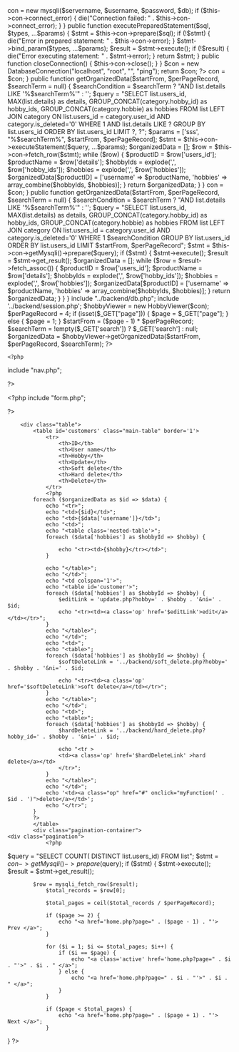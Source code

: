 <?php

class DatabaseConnection {
    private $servername;
    private $username;
    private $password;
    private $db;
    private $con;

    public function __construct($servername, $username, $password, $db) {
        $this->con = new mysqli($servername, $username, $password, $db);

        if ($this->con->connect_error) {
            die("Connection failed: " . $this->con->connect_error);
        }
    }


    public function executePreparedStatement($sql, $types, ...$params) {
        $stmt = $this->con->prepare($sql);

        if (!$stmt) {
            die("Error in prepared statement: " . $this->con->error);
        }
     
        $stmt->bind_param($types, ...$params);

        $result = $stmt->execute();

        if (!$result) {
            die("Error executing statement: " . $stmt->error);
        }

        return $stmt;
    }
    
    public function closeConnection() {
        
        $this->con->close();
    }
}

$con = new DatabaseConnection("localhost", "root", "", "ping");
return $con;

?>

<?php


class HobbyViewer
{
    private $con;

    public function __construct($con)
    {
        $this->con = $con;
    }

    public function getOrganizedData($startFrom, $perPageRecord, $searchTerm = null)
    {
        $searchCondition = $searchTerm ? "AND list.details LIKE '%$searchTerm%'" : '';

        $query = "SELECT list.users_id,
        MAX(list.details) as details, 
        GROUP_CONCAT(category.hobby_id) as hobby_ids, 
        GROUP_CONCAT(category.hobbie) as hobbies
        FROM list
        LEFT JOIN category ON list.users_id = category.user_id AND category.is_deleted='0'
        WHERE 1 AND list.details LIKE ?
        GROUP BY list.users_id
        ORDER BY list.users_id
        LIMIT ?, ?";

$params = ['sss', "%$searchTerm%", $startFrom, $perPageRecord];
$stmt = $this->con->executeStatement($query, ...$params);
      
        $organizedData = [];
         
        $row =  $this->con->fetch_row($stmt);

        while ($row) {
            $productID = $row['users_id'];
            $productName = $row['details'];
            $hobbyIds = explode(',', $row['hobby_ids']);
            $hobbies = explode(',', $row['hobbies']);

            $organizedData[$productID] = ['username' => $productName, 'hobbies' => array_combine($hobbyIds, $hobbies)];
        }

        return $organizedData;
    }
    
}

<?php

class HobbyViewer
{
    private $con;

    public function __construct($con)
    {
        $this->con = $con;
    }

    public function getOrganizedData($startFrom, $perPageRecord, $searchTerm = null)
    {
        $searchCondition = $searchTerm ? "AND list.details LIKE '%$searchTerm%'" : '';

        $query = "SELECT list.users_id, MAX(list.details) as details, 
            GROUP_CONCAT(category.hobby_id) as hobby_ids, 
            GROUP_CONCAT(category.hobbie) as hobbies
            FROM list
            LEFT JOIN category ON list.users_id = category.user_id AND category.is_deleted='0'
            WHERE 1 $searchCondition
            GROUP BY list.users_id
            ORDER BY list.users_id
            LIMIT $startFrom, $perPageRecord";

        $stmt = $this->con->getMysqli()->prepare($query);
        if ($stmt) {
        $stmt->execute();
        $result = $stmt->get_result();
        $organizedData = [];

        while ($row = $result->fetch_assoc()) {
            $productID = $row['users_id'];
            $productName = $row['details'];
            $hobbyIds = explode(',', $row['hobby_ids']);
            $hobbies = explode(',', $row['hobbies']);

            $organizedData[$productID] = ['username' => $productName, 'hobbies' => array_combine($hobbyIds, $hobbies)];
        }

        return $organizedData;
    }
    }
}



include "../backend/db.php";
 include '../backend/session.php';
$hobbyViewer = new HobbyViewer($con);

$perPageRecord = 4;
if (isset($_GET["page"])) {
    $page = $_GET["page"];
} else {
    $page = 1;
}
$startFrom = ($page - 1) * $perPageRecord;

$searchTerm = !empty($_GET['search']) ? $_GET['search'] : null;
$organizedData = $hobbyViewer->getOrganizedData($startFrom, $perPageRecord, $searchTerm);
?>
<!DOCTYPE html>
<html lang="en">

<head>
    <meta charset="UTF-8">
    <meta name="viewport" content="width=device-width, initial-scale=1.0">
    <title>Document</title>
    <link rel="stylesheet" type="text/css" href="../styles/homes.css" />
</head>


<body>
    
    <?php
include "nav.php";

?>
    <div class="section">
        <div class="section1">
        <?php
include "form.php";

?>
        </div>
        
        <div class="table">
            <table id='customers' class="main-table" border='1'>
                <tr>
                    <th>ID</th>
                    <th>User name</th>
                    <th>Hobby</th>
                    <th>Update</th>
                    <th>Soft delete</th>
                    <th>Hard delete</th>
                    <th>Delete</th>
                </tr>
                <?php
            foreach ($organizedData as $id => $data) {
                echo "<tr>";
                echo "<td>{$id}</td>";
                echo "<td>{$data['username']}</td>";
                echo "<td>";
                echo "<table class='nested-table'>";
                foreach ($data['hobbies'] as $hobbyId => $hobby) {
                   
                    echo "<tr><td>{$hobby}</tr></td>";
                }
            
                echo "</table>";
                echo "</td>";
                echo "<td colspan='1'>";
                echo "<table id='customer'>";
                foreach ($data['hobbies'] as $hobbyId => $hobby) {
                    $editLink = 'update.php?hobby=' . $hobby . '&ni=' . $id;
                    echo "<tr><td><a class='op' href='$editLink'>edit</a></td></tr>";
                }
                echo "</table>";
                echo "</td>";
                echo "<td>";
                echo "<table>";
                foreach ($data['hobbies'] as $hobbyId => $hobby) {
                    $softDeleteLink = '../backend/soft_delete.php?hobby=' . $hobby . '&ni=' . $id;

                    echo "<tr><td><a class='op' href='$softDeleteLink'>soft delete</a></td></tr>";
                }
                echo "</table>";
                echo "</td>";
                echo "<td>";
                echo "<table>";
                foreach ($data['hobbies'] as $hobbyId => $hobby) {
                    $hardDeleteLink = '../backend/hard_delete.php?hobby_id=' . $hobby . '&ni=' . $id;

                    echo "<tr >
                    <td><a class='op' href='$hardDeleteLink' >hard delete</a></td>
                    </tr>";
                }
                echo "</table>";
                echo "</td>";
                echo '<td><a class="op" href="#" onclick="myFunction(' . $id . ')">delete</a></td>';
                echo "</tr>";
            }
            ?>
            </table>
            <div class="pagination-container">
    <div class="pagination">
                <?php
$query = "SELECT COUNT( DISTINCT list.users_id) FROM list";
$stmt = $con->getMysqli()->prepare($query);
if ($stmt) {
$stmt->execute();
$result = $stmt->get_result();
    
              
            $row = mysqli_fetch_row($result);
                $total_records = $row[0];

                $total_pages = ceil($total_records / $perPageRecord);

                if ($page >= 2) {
                    echo "<a href='home.php?page=" . ($page - 1) . "'> Prev </a>";
                }

                for ($i = 1; $i <= $total_pages; $i++) {
                    if ($i == $page) {
                        echo "<a class='active' href='home.php?page=" . $i . "'>" . $i . " </a>";
                    } else {
                        echo "<a href='home.php?page=" . $i . "'>" . $i . " </a>";
                    }
                }

                if ($page < $total_pages) {
                    echo "<a href='home.php?page=" . ($page + 1) . "'> Next </a>";
                }
}
                ?>
            </div>
            </div>
        </div>
    </div>
    <script>
    function myFunction(id) {
        var r = confirm("Are you sure you want to delete this record?");
        if (r == true) {
            window.location.assign("../backend/delete.php?id=" + id);
        }
    }
    </script>
</body>

</html>